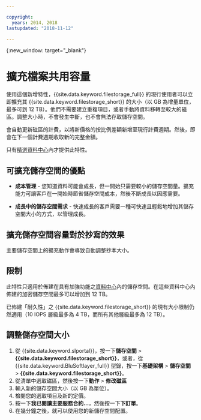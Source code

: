 ```yaml
---

copyright:
  years: 2014, 2018
lastupdated: "2018-11-12"

---
```

{:new_window: target="_blank"}

# 擴充檔案共用容量

使用這個新增特性，{{site.data.keyword.filestorage_full}} 的現行使用者可以立即擴充其 {{site.data.keyword.filestorage_short}} 的大小（以 GB 為增量單位，最多可到 12 TB）。他們不需要建立重複項目，或者手動將資料移轉至較大的磁區。調整大小時，不會發生中斷，也不會無法存取儲存空間。

會自動更新磁區的計費，以將新價格的按比例差額新增至現行計費週期。然後，即會在下一個計費週期收取新的完整金額。

只有[精選資料中心](new-ibm-block-and-file-storage-location-and-features.html)內才提供此特性。

## 可擴充儲存空間的優點

- **成本管理** - 您知道資料可能會成長，但一開始只需要較小的儲存空間量。擴充能力可讓客戶在一開始時節省儲存空間成本，然後不斷成長以因應需要。  

- **成長中的儲存空間需求** - 快速成長的客戶需要一種可快速且輕鬆地增加其儲存空間大小的方式，以管理成長。

## 擴充儲存空間容量對於抄寫的效果

主要儲存空間上的擴充動作會導致自動調整抄本大小。

## 限制

此特性只適用於佈建在具有加強功能之[資料中心](new-ibm-block-and-file-storage-location-and-features.html)內的儲存空間。在這些資料中心內佈建的加密儲存空間最多可以增加到 12 TB。

已佈建「耐久性」之 {{site.data.keyword.filestorage_short}} 的現有大小限制仍然適用（10 IOPS 層級最多為 4 TB，而所有其他層級最多為 12 TB）。

## 調整儲存空間大小

1. 從 {{site.data.keyword.slportal}}，按一下**儲存空間** > **{{site.data.keyword.filestorage_short}}**，或者，從 {{site.data.keyword.BluSoftlayer_full}} 型錄，按一下**基礎架構** > **儲存空間** > **{{site.data.keyword.filestorage_short}}**。
2. 從清單中選取磁區，然後按一下**動作** > **修改磁區**
3. 輸入新的儲存空間大小（以 GB 為單位）。
4. 檢閱您的選取項目及新的定價。
5. 按一下**我已閱讀主要服務合約...**，然後按一下**下訂單**。
6. 在幾分鐘之後，就可以使用您的新儲存空間配置。
